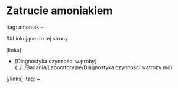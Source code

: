 # Zatrucie amoniakiem

!tag: amoniak
~



##Linkujące do tej strony

[links]

- [Diagnostyka czynności wątroby](../../Badania/Laboratoryjne/Diagnostyka czynności wątroby.md)


[/links]
!tag:
~

